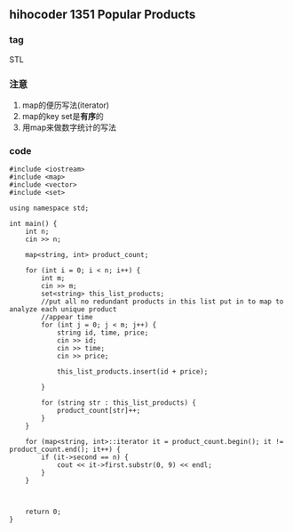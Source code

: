 ## hihocoder 1351 Popular Products

### tag
STL

### 注意
1. map的便历写法(iterator)
2. map的key set是**有序**的
3. 用map来做数字统计的写法

### code

```
#include <iostream>
#include <map>
#include <vector>
#include <set>

using namespace std;

int main() {
	int n;
	cin >> n;

	map<string, int> product_count;

	for (int i = 0; i < n; i++) {
		int m;
		cin >> m;
		set<string> this_list_products;
		//put all no redundant products in this list put in to map to analyze each unique product
		//appear time
		for (int j = 0; j < m; j++) {
			string id, time, price;
			cin >> id;
			cin >> time;
			cin >> price;

			this_list_products.insert(id + price);

		}

		for (string str : this_list_products) {
			product_count[str]++;
		}
	}

	for (map<string, int>::iterator it = product_count.begin(); it != product_count.end(); it++) {
		if (it->second == n) {
			cout << it->first.substr(0, 9) << endl;
		}
	}



	return 0;
}
```

